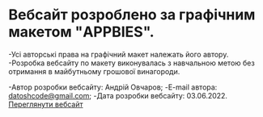 # Вебсайт розроблено за графічним макетом "APPBIES".
-Усі авторські права на графічний макет належать його автору.
-Розробка вебсайту по макету виконувалась з навчальною метою без
отримання в майбутньому грошової винагороди. 

-Автор розробки вебсайту: Андрій Овчаров;
-E-mail автора: datoshcode@gmail.com;
-Дата розробки вебсайту: 03.06.2022.
[Переглянути вебсайт](https://datoshcode.github.io/presentation_appbies/)

